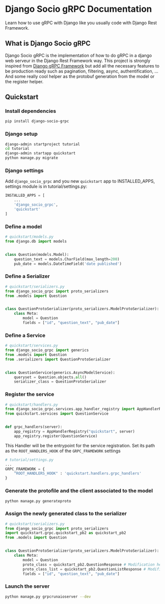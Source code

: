 # Django Socio gRPC Documentation

Learn how to use gRPC with Django like you usually code with Django Rest Framework.

## What is Django Socio gRPC

Django Socio gRPC is the implementation of how to do gRPC in a django web serveur in the Django Rest Framework way. This project is strongly inspired from [Django gRPC Framework](https://github.com/fengsp/django-grpc-framework) but add all the necessary features to be production ready such as pagination, filtering, async, authentification, ...
And some really cool helper as the protobuf generation from the model or the register helper.

## Quickstart

### Install dependencies

```bash
pip install django-socio-grpc
```

### Django setup

```bash
django-admin startproject tutorial
cd tutorial
django-admin startapp quickstart
python manage.py migrate
```

### Django settings

Add `django_socio_grpc` and you new `quickstart` app to INSTALLED_APPS, settings module is in tutorial/settings.py:

```python
INSTALLED_APPS = [
    ...
    'django_socio_grpc',
    'quickstart'
]
```

### Define a model

```python
# quickstart/models.py
from django.db import models


class Question(models.Model):
    question_text = models.CharField(max_length=200)
    pub_date = models.DateTimeField('date published')
```

### Define a Serializer

```python
# quickstart/serializers.py
from django_socio_grpc import proto_serializers
from .models import Question


class QuestionProtoSerializer(proto_serializers.ModelProtoSerializer):
    class Meta:
        model = Question
        fields = ["id", "question_text", "pub_date"]

```

### Define a Service

```python
# quickstart/services.py
from django_socio_grpc import generics
from .models import Question
from .serializers import QuestionProtoSerializer


class QuestionService(generics.AsyncModelService):
    queryset = Question.objects.all()
    serializer_class = QuestionProtoSerializer

```

### Register the service

```python
# quickstart/handlers.py
from django_socio_grpc.services.app_handler_registry import AppHandlerRegistry
from quickstart.services import QuestionService


def grpc_handlers(server):
    app_registry = AppHandlerRegistry("quickstart", server)
    app_registry.register(QuestionService)
```

This Handler will be the entrypoint for the service registration. Set its path as the `ROOT_HANDLERS_HOOK` 
of the `GRPC_FRAMEWORK` settings

```python
# tutorial/settings.py
...
GRPC_FRAMEWORK = {
    "ROOT_HANDLERS_HOOK" : 'quickstart.handlers.grpc_handlers'
}
```


### Generate the protofile and the client associated to the model

```bash
python manage.py generateproto
```

### Assign the newly generated class to the serializer

```python
# quickstart/serializers.py
from django_socio_grpc import proto_serializers
import quickstart.grpc.quickstart_pb2 as quickstart_pb2
from .models import Question


class QuestionProtoSerializer(proto_serializers.ModelProtoSerializer):
    class Meta:
        model = Question
        proto_class = quickstart_pb2.QuestionResponse # Modification here
        proto_class_list = quickstart_pb2.QuestionListResponse # Modification here
        fields = ["id", "question_text", "pub_date"]
```

### Launch the server

```bash
python manage.py grpcrunaioserver --dev
```
